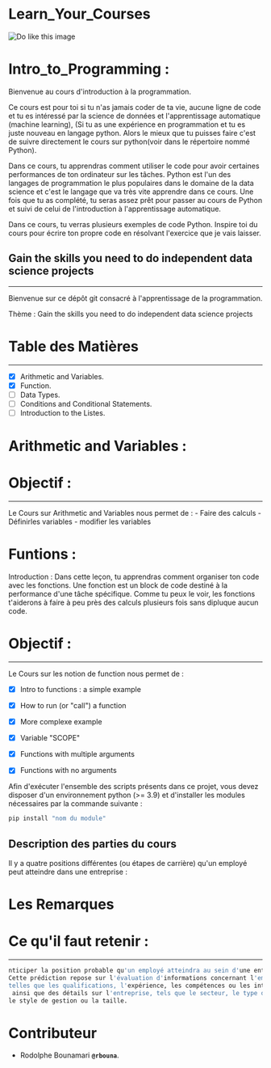 # Learn_Your_Courses
![Do like this image](https://media.licdn.com/dms/image/D4D12AQGLrP7ZZbKmoQ/article-cover_image-shrink_720_1280/0/1679398470655?e=2147483647&v=beta&t=SvSgoSBDFkLUAy2pbKUl1vX_ptfw7C0UfvK7909Rrxg)

# Intro_to_Programming :
Bienvenue au cours d'introduction à la programmation. 

Ce cours est pour toi si tu n'as jamais coder de ta vie, aucune ligne de code et tu es intéressé par la science de données et l'apprentissage automatique (machine learning), 
(Si tu as une expérience en  programmation et tu es juste nouveau en langage python. Alors le mieux que tu puisses faire c'est de suivre directement le cours sur python(voir dans le répertoire nommé Python).

Dans ce cours, tu apprendras comment utiliser le code pour avoir certaines performances de ton ordinateur sur les tâches. Python est l'un des langages de programmation le plus populaires dans le domaine de la data science et c'est le langage que va très vite apprendre dans ce cours. Une fois que tu as complété, tu seras assez prêt pour passer au cours de Python et suivi de celui de l'introduction à l'apprentissage automatique.

Dans ce cours, tu verras plusieurs exemples de code Python. Inspire toi du cours pour écrire ton propre code en résolvant l'exercice que je vais laisser.


## Gain the skills you need to do independent data science projects
--------
Bienvenue sur ce dépôt git consacré à l'apprentissage de la programmation.

Thème : Gain the skills you need to do independent data science projects

# Table  des Matières
--------
- [x] Arithmetic and Variables.
- [x] Function.
- [ ] Data Types.
- [ ] Conditions and Conditional Statements.
- [ ] Introduction to the Listes.

# Arithmetic and Variables :
# Objectif :
--------
Le Cours sur Arithmetic and Variables nous permet de : 
    - Faire des calculs 
    - Définirles variables
    - modifier les variables
# Funtions : 
 Introduction :
    Dans cette leçon, tu apprendras comment organiser ton 
    code avec les fonctions. Une fonction est un block de code destiné à la performance d'une tâche spécifique.
    Comme tu peux le voir, les fonctions t'aiderons à faire à peu près des calculs plusieurs fois sans dipluque aucun code.
    
# Objectif :
--------
Le Cours sur les notion de function nous permet de : 
- [x] Intro to functions  : a simple example 
- [x] How to run (or "call") a function
- [x] More complexe example
- [x] Variable "SCOPE"
- [x] Functions with multiple arguments
- [x] Functions with no arguments


Afin d'exécuter l'ensemble des scripts présents dans ce projet, vous devez disposer d'un environnement python (>= 3.9) et d'installer les modules nécessaires par la commande suivante :

```bash
pip install "nom du module"
```

## Description des parties du cours

Il y a quatre positions différentes (ou étapes de carrière) qu'un employé peut atteindre dans une entreprise :

# Les Remarques


# Ce qu'il faut retenir :
--------
```bash
nticiper la position probable qu'un employé atteindra au sein d'une entreprise.
Cette prédiction repose sur l'évaluation d'informations concernant l'employé,
telles que les qualifications, l'expérience, les compétences ou les intérêts,
 ainsi que des détails sur l'entreprise, tels que le secteur, le type d'activité,
le style de gestion ou la taille.
```

# Contributeur
- Rodolphe Bounamari **`@rbouna`**.
